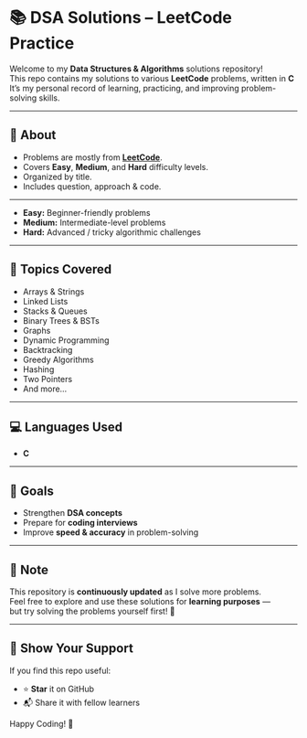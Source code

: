 # 📚 DSA Solutions – LeetCode Practice

Welcome to my **Data Structures & Algorithms** solutions repository!  
This repo contains my solutions to various **LeetCode** problems, written in **C**
It’s my personal record of learning, practicing, and improving problem-solving skills.

---

## 📝 About
- Problems are mostly from **[LeetCode](https://leetcode.com/)**.
- Covers **Easy**, **Medium**, and **Hard** difficulty levels.
- Organized by title.
- Includes question, approach & code.

---

- **Easy:** Beginner-friendly problems  
- **Medium:** Intermediate-level problems  
- **Hard:** Advanced / tricky algorithmic challenges 

---

## 🚀 Topics Covered
- Arrays & Strings
- Linked Lists
- Stacks & Queues
- Binary Trees & BSTs
- Graphs
- Dynamic Programming
- Backtracking
- Greedy Algorithms
- Hashing
- Two Pointers
- And more…

---

## 💻 Languages Used
- **C**

---

## 🎯 Goals
- Strengthen **DSA concepts**
- Prepare for **coding interviews**
- Improve **speed & accuracy** in problem-solving

---

## 📌 Note
This repository is **continuously updated** as I solve more problems.  
Feel free to explore and use these solutions for **learning purposes** —  
but try solving the problems yourself first! 💪

---

## 🌟 Show Your Support
If you find this repo useful:
- ⭐ **Star** it on GitHub
- 📬 Share it with fellow learners

Happy Coding! 🚀
